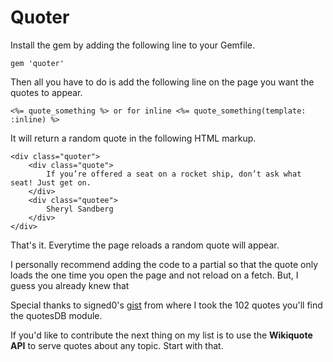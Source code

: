 # Quoter

Install the gem by adding the following line to your Gemfile.

```
gem 'quoter'
```
Then all you have to do is add the following line on the page you want the quotes to appear.

```
<%= quote_something %> or for inline <%= quote_something(template: :inline) %>
```

It will return a random quote in the following HTML markup.

```
<div class="quoter">
	<div class="quote">
		If you’re offered a seat on a rocket ship, don’t ask what seat! Just get on.
	</div>
	<div class="quotee">
		Sheryl Sandberg
	</div>
</div>
```

That's it. Everytime the page reloads a random quote will appear.

I personally recommend adding the code to a partial so that the quote only loads the one time you open the page and not reload on a fetch. But, I guess you already knew that 

Special thanks to signed0's [gist] from where I took the 102 quotes you'll find the quotesDB module.

If you'd like to contribute the next thing on my list is to use the **Wikiquote API** to serve quotes about any topic. Start with that.

[gist]: <https://gist.github.com/signed0/d70780518341e1396e11>

